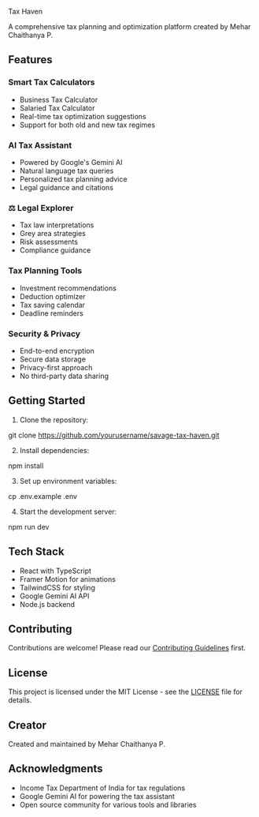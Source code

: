 Tax Haven

A comprehensive tax planning and optimization platform created by Mehar Chaithanya P.

## Features

### Smart Tax Calculators
- Business Tax Calculator
- Salaried Tax Calculator
- Real-time tax optimization suggestions
- Support for both old and new tax regimes

###  AI Tax Assistant
- Powered by Google's Gemini AI
- Natural language tax queries
- Personalized tax planning advice
- Legal guidance and citations

### ⚖ Legal Explorer
- Tax law interpretations
- Grey area strategies
- Risk assessments
- Compliance guidance

###  Tax Planning Tools
- Investment recommendations
- Deduction optimizer
- Tax saving calendar
- Deadline reminders

###  Security & Privacy
- End-to-end encryption
- Secure data storage
- Privacy-first approach
- No third-party data sharing

## Getting Started

1. Clone the repository:

git clone https://github.com/yourusername/savage-tax-haven.git


2. Install dependencies:

npm install


3. Set up environment variables:


cp .env.example .env


4. Start the development server:


npm run dev


## Tech Stack

- React with TypeScript
- Framer Motion for animations
- TailwindCSS for styling
- Google Gemini AI API
- Node.js backend

## Contributing

Contributions are welcome! Please read our [Contributing Guidelines](CONTRIBUTING.md) first.

## License

This project is licensed under the MIT License - see the [LICENSE](LICENSE) file for details.

## Creator

Created and maintained by Mehar Chaithanya P.

## Acknowledgments

- Income Tax Department of India for tax regulations
- Google Gemini AI for powering the tax assistant
- Open source community for various tools and libraries
